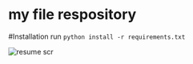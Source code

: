 # my file respository

#Installation
run `python install -r requirements.txt`



![resume scr](https://user-images.githubusercontent.com/108384493/176365338-3f33d9e9-0690-4d8b-b091-10050562100f.jpg)

